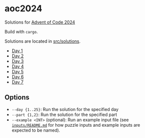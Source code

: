 # aoc2024

Solutions for [Advent of Code 2024](https://adventofcode.com/2024)

Build with `cargo`.

Solutions are located in
[src/solutions](https://github.com/typesafety/aoc2024/tree/main/src/solutions).

* [Day 1](https://github.com/typesafety/aoc2024/tree/main/src/solutions/day01.rs)
* [Day 2](https://github.com/typesafety/aoc2024/tree/main/src/solutions/day02.rs)
* [Day 3](https://github.com/typesafety/aoc2024/tree/main/src/solutions/day03.rs)
* [Day 4](https://github.com/typesafety/aoc2024/tree/main/src/solutions/day04.rs)
* [Day 5](https://github.com/typesafety/aoc2024/tree/main/src/solutions/day05.rs)
* [Day 6](https://github.com/typesafety/aoc2024/tree/main/src/solutions/day06.rs)
* [Day 7](https://github.com/typesafety/aoc2024/tree/main/src/solutions/day07.rs)

## Options

* `--day {1..25}`: Run the solution for the specified day
* `--part {1,2}`: Run the solution for the specified part
* `--example <INT>` (optional): Run an example input file (see
  [`inputs/README.md`](https://github.com/typesafety/aoc2024/tree/main/inputs/README.md)
  for how puzzle inputs and example inputs are expected to be named).
